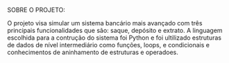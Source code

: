 SOBRE O PROJETO:

   O projeto visa simular um sistema bancário mais avançado com três principais funcionalidades que são: saque, depósito e extrato. A linguagem escolhida para a contrução do sistema foi Python e foi ultilizado estruturas de dados de nível intermediário como funções, loops, e condicionais e conhecimentos de aninhamento de estruturas e operadoes.
   
